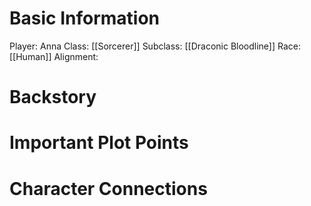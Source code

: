 # Basic Information

Player: Anna
Class: [[Sorcerer]]
Subclass: [[Draconic Bloodline]]
Race: [[Human]]
Alignment: 

# Backstory 


# Important Plot Points


# Character Connections